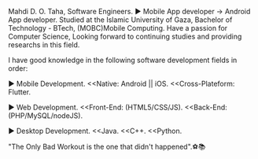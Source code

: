 Mahdi D. O. Taha, Software Engineers.
► Mobile App developer -> Android App developer.
Studied at the Islamic University of Gaza,
Bachelor of Technology - BTech, (MOBC)Mobile Computing.
Have a passion for Computer Science, Looking forward to continuing
studies and providing researchs in this field.

I have good knowledge in the following software development fields in order:

► Mobile Development.
<<Native: Android || iOS.
<<Cross-Plateform: Flutter.

► Web Development.
<<Front-End: (HTML5/CSS/JS).
<<Back-End: (PHP/MySQL/nodeJS).

► Desktop Development.
<<Java.
<<C++.
<<Python.

"The Only Bad Workout is the one that didn't happened".⚽📚
